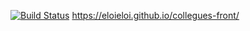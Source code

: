 [![Build Status](https://travis-ci.org/EloiEloi/collegues-front.svg?branch=master)](https://travis-ci.org/EloiEloi/collegues-front)
https://eloieloi.github.io/collegues-front/
